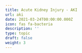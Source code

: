 ```yaml
---
title: Acute Kidney Injury - AKI
url: aki
date: 2021-03-24T00:00:00.000Z
icon: fas fa-bacteria
description: ''
type: topic
draft: false
weight: 3
---
```


